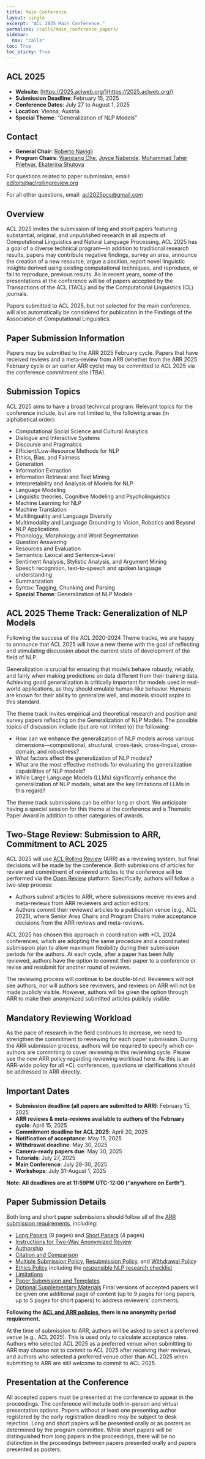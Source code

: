 ```yaml
---
title: Main Conference
layout: single
excerpt: "ACL 2025 Main Conference."
permalink: /calls/main_conference_papers/
sidebar:
  nav: "calls"
toc: True
toc_sticky: True
---
```


## ACL 2025

- **Website:** [https://2025.aclweb.org/](https://2025.aclweb.org/)
- **Submission Deadline**: February 15, 2025
- **Conference Dates**: July 27 to August 1, 2025
- **Location**: Vienna, Austria
- **Special Theme**: “Generalization of NLP Models”

## Contact
- **General Chair**: [Roberto Navigli](https://www.diag.uniroma1.it/navigli/)
- **Program Chairs**: [Wanxiang Che](http://ir.hit.edu.cn/~car/), [Joyce Nabende](https://sites.google.com/view/jnabende/home?authuser=0), [Mohammad Taher Pilehvar](https://pilehvar.github.io/), [Ekaterina Shutova](https://www.shutova.org/)

For questions related to paper submission, email: [editors@aclrollingreview.org](mailto:editors@aclrollingreview.org)

For all other questions, email: [acl2025pcs@gmail.com](mailto:acl2025pcs@gmail.com)

## Overview

ACL 2025 invites the submission of long and short papers featuring substantial, original, and unpublished research in all aspects of Computational Linguistics and Natural Language Processing. ACL 2025 has a goal of a diverse technical program—in addition to traditional research results, papers may contribute negative findings, survey an area, announce the creation of a new resource, argue a position, report novel linguistic insights derived using existing computational techniques, and reproduce, or fail to reproduce, previous results. As in recent years, some of the presentations at the conference will be of papers accepted by the Transactions of the ACL (TACL) and by the Computational Linguistics (CL) journals.

Papers submitted to ACL 2025, but not selected for the main conference, will also automatically be considered for publication in the Findings of the Association of Computational Linguistics.

## Paper Submission Information

Papers may be submitted to the ARR 2025 February cycle. Papers that have received reviews and a meta-review from ARR (whether from the ARR 2025 February cycle or an earlier ARR cycle) may be committed to ACL 2025 via the conference commitment site (TBA).

## Submission Topics

ACL 2025 aims to have a broad technical program. Relevant topics for the conference include, but are not limited to, the following areas (in alphabetical order):

- Computational Social Science and Cultural Analytics
- Dialogue and Interactive Systems
- Discourse and Pragmatics
- Efficient/Low-Resource Methods for NLP
- Ethics, Bias, and Fairness
- Generation
- Information Extraction
- Information Retrieval and Text Mining
- Interpretability and Analysis of Models for NLP
- Language Modeling
- Linguistic theories, Cognitive Modeling and Psycholinguistics
- Machine Learning for NLP
- Machine Translation
- Multilinguality and Language Diversity
- Multimodality and Language Grounding to Vision, Robotics and Beyond
- NLP Applications
- Phonology, Morphology and Word Segmentation
- Question Answering
- Resources and Evaluation
- Semantics: Lexical and Sentence-Level
- Sentiment Analysis, Stylistic Analysis, and Argument Mining
- Speech recognition, text-to-speech and spoken language understanding
- Summarization
- Syntax: Tagging, Chunking and Parsing
- **Special Theme**: Generalization of NLP Models

## ACL 2025 Theme Track: Generalization of NLP Models

Following the success of the ACL 2020-2024 Theme tracks, we are happy to announce that ACL 2025 will have a new theme with the goal of reflecting and stimulating discussion about the current state of development of the field of NLP. 

Generalization is crucial for ensuring that models behave robustly, reliably, and fairly when making predictions on data different from their training data. Achieving good generalization is critically important for models used in real-world applications, as they should emulate human-like behavior. Humans are known for their ability to generalize well, and models should aspire to this standard. 

The theme track invites empirical and theoretical research and position and survey papers reflecting on the Generalization of NLP Models. The possible topics of discussion include (but are not limited to) the following:

- How can we enhance the generalization of NLP models across various dimensions—compositional, structural, cross-task, cross-lingual, cross-domain, and robustness?
- What factors affect the generalization of NLP models?
- What are the most effective methods for evaluating the generalization capabilities of NLP models?
- While Large Language Models (LLMs) significantly enhance the generalization of NLP models, what are the key limitations of LLMs in this regard?

The theme track submissions can be either long or short. We anticipate having a special session for this theme at the conference and a Thematic Paper Award in addition to other categories of awards.

## Two-Stage Review: Submission to ARR, Commitment to ACL 2025

ACL 2025 will use [ACL Rolling Review](https://aclrollingreview.org/cfp) (ARR) as a reviewing system, but final decisions will be made by the conference. Both submissions of articles for review and commitment of reviewed articles to the conference will be performed via the [Open Review](https://openreview.net/) platform. Specifically, authors will follow a two-step process:
- Authors submit articles to ARR, where submissions receive reviews and meta-reviews from ARR reviewers and action editors;
- Authors commit their reviewed articles to a publication venue (e.g., ACL 2025), where Senior Area Chairs and Program Chairs make acceptance decisions from the ARR reviews and meta-reviews.

ACL 2025 has chosen this approach in coordination with *CL 2024 conferences, which are adopting the same procedure and a coordinated submission plan to allow maximum flexibility during their submission periods for the authors. At each cycle, after a paper has been fully reviewed, authors have the option to commit their paper to a conference or revise and resubmit for another round of reviews.

The reviewing process will continue to be double-blind. Reviewers will not see authors, nor will authors see reviewers, and reviews on ARR will not be made publicly visible. However, authors will be given the option through ARR to make their anonymized submitted articles publicly visible.

## Mandatory Reviewing Workload

As the pace of research in the field continues to increase, we need to strengthen the commitment to reviewing for each paper submission. During the ARR submission process, authors will be required to specify which co-authors are committing to cover reviewing in this reviewing cycle. Please see the new ARR policy regarding reviewing workload here. As this is an ARR-wide policy for all *CL conferences, questions or clarifications should be addressed to ARR directly.

## Important Dates

- **Submission deadline (all papers are submitted to ARR)**: February 15, 2025
- **ARR reviews & meta-reviews available to authors of the February cycle**: April 15, 2025
- **Commitment deadline for ACL 2025**: April 20, 2025
- **Notification of acceptance**: May 15, 2025
- **Withdrawal deadline**: May 30, 2025
- **Camera-ready papers due**: May 30, 2025
- **Tutorials**: July 27, 2025
- **Main Conference**: July 28-30, 2025
- **Workshops**: July 31-August 1, 2025

**Note: All deadlines are at 11:59PM UTC-12:00 (“anywhere on Earth”).**

## Paper Submission Details

Both long and short paper submissions should follow all of the [ARR submission requirements](https://aclrollingreview.org/cfp#paper-submission-information), including:
- [Long Papers](https://aclrollingreview.org/cfp#long-papers) (8 pages) and [Short Papers](https://aclrollingreview.org/cfp#short-papers) (4 pages)
- [Instructions for Two-Way Anonymized Review](https://aclrollingreview.org/cfp#instructions-for-two-way-anonymized-review)
- [Authorship](https://aclrollingreview.org/cfp#authorship)
- [Citation and Comparison](https://aclrollingreview.org/cfp#citation-and-comparison)
- [Multiple Submission Policy](https://aclrollingreview.org/cfp#multiple-submission-policy), [Resubmission Policy](https://aclrollingreview.org/cfp#resubmission-policy), and [Withdrawal Policy](https://aclrollingreview.org/cfp#withdrawal-policy)
- [Ethics Policy](https://aclrollingreview.org/cfp#ethics-policy) including the [responsible NLP research checklist](https://aclrollingreview.org/responsibleNLPresearch)
- [Limitations](https://aclrollingreview.org/cfp#limitations)
- [Paper Submission and Templates](https://aclrollingreview.org/cfp#paper-submission-and-templates)
- [Optional Supplementary Materials](https://aclrollingreview.org/cfp#optional-supplementary-materials-appendices-software-and-data)
Final versions of accepted papers will be given one additional page of content (up to 9 pages for long papers, up to 5 pages for short papers) to address reviewers’ comments.

**Following the [ACL and ARR policies](https://www.aclweb.org/portal/content/report-acl-committee-anonymity-policy), there is no anonymity period requirement.**

At the time of submission to ARR, authors will be asked to select a preferred venue (e.g., ACL 2025). This is used only to calculate acceptance rates. Authors who selected ACL 2025 as a preferred venue when submitting to ARR may choose not to commit to ACL 2025 after receiving their reviews, and authors who selected a preferred venue other than ACL 2025 when submitting to ARR are still welcome to commit to ACL 2025.

## Presentation at the Conference

All accepted papers must be presented at the conference to appear in the proceedings. The conference will include both in-person and virtual presentation options. Papers without at least one presenting author registered by the early registration deadline may be subject to desk rejection. Long and short papers will be presented orally or as posters as determined by the program committee. While short papers will be distinguished from long papers in the proceedings, there will be no distinction in the proceedings between papers presented orally and papers presented as posters.
